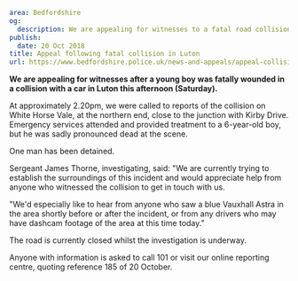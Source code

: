 ```yaml
area: Bedfordshire
og:
  description: We are appealing for witnesses to a fatal road collision in White Horse Vale, Luton, this afternoon (Saturday).
publish:
  date: 20 Oct 2018
title: Appeal following fatal collision in Luton
url: https://www.bedfordshire.police.uk/news-and-appeals/appeal-collision-luton-oct2018
```

**We are appealing for witnesses after a young boy was fatally wounded in a collision with a car in Luton this afternoon (Saturday).**

At approximately 2.20pm, we were called to reports of the collision on White Horse Vale, at the northern end, close to the junction with Kirby Drive. Emergency services attended and provided treatment to a 6-year-old boy, but he was sadly pronounced dead at the scene.

One man has been detained.

Sergeant James Thorne, investigating, said: "We are currently trying to establish the surroundings of this incident and would appreciate help from anyone who witnessed the collision to get in touch with us.

"We'd especially like to hear from anyone who saw a blue Vauxhall Astra in the area shortly before or after the incident, or from any drivers who may have dashcam footage of the area at this time today."

The road is currently closed whilst the investigation is underway.

Anyone with information is asked to call 101 or visit our online reporting centre, quoting reference 185 of 20 October.
